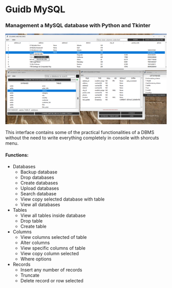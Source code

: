 # Guidb MySQL

### Management a MySQL database with Python and Tkinter

![Image, interfaz](images/image_markdown1.png)

 This interface contains some of the practical functionalities of a DBMS without the need to write everything completely in console with shorcuts menu.

#### Functions:

- Databases
    - Backup database
    - Drop databases
    - Create databases
    - Upload databases
    - Search database
    - View copy selected database with table
    - View all databases
- Tables
    - View all tables inside database
    - Drop table
    - Create table
- Columns
    - View columns selected of table
    - Alter columns
    - View specific columns of table
    - View copy column selected
    - Where options
- Records
    - Insert any number of records
    - Truncate
    - Delete record or row selected